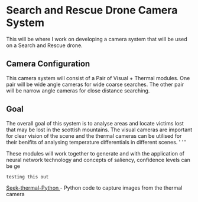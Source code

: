 # Search and Rescue Drone Camera System
This will be where I work on developing a camera system that will be used on a Search and Rescue drone.

## Camera Configuration
This camera system will consist of a Pair of Visual + Thermal modules.
One pair will be wide angle cameras for wide coarse searches. 
The other pair will be narrow angle cameras for close distance searching.

## Goal
The overall goal of this system is to analyse areas and locate victims lost that may be lost
in the scottish mountains. 
The visual cameras are important for clear vision of the scene and the thermal cameras can be utilised for 
their benifits of analysing temperature differentials in different scenes.
'
'''




These modules will work together to generate and with the application of neural network technology and 
concepts of saliency, confidence levels can be ge
```
testing this out 
```

[ Seek-thermal-Python ](https://github.com/LaboratoireMecaniqueLille/Seek-thermal-Python/blob/master/seekpro.py ) - Python code to capture images from the thermal camera 
